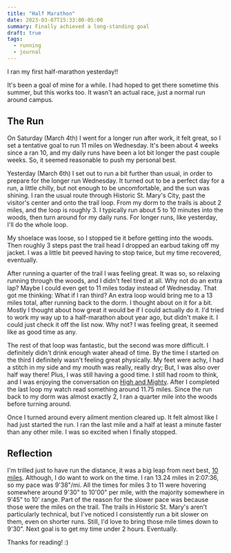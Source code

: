 ```yaml
---
title: "Half Marathon"
date: 2023-03-07T15:33:00-05:00
summary: Finally achieved a long-standing goal
draft: true
tags:
  - running
  - journal
---
```


I ran my first half-marathon yesterday!!

It's been a goal of mine for a while. I had hoped to get there sometime this summer, but this works too. It wasn't an actual race, just a normal run around campus.

## The Run

On Saturday (March 4th) I went for a longer run after work, it felt great, so I set a tentative goal to run 11 miles on Wednesday. It's been about 4 weeks since a ran 10, and my daily runs have been a lot bit longer the past couple weeks. So, it seemed reasonable to push my personal best.

Yesterday (March 6th) I set out to run a bit further than usual, in order to prepare for the longer run Wednesday. It turned out to be a perfect day for a run, a little chilly, but not enough to be uncomfortable, and the sun was shining. I ran the usual route through Historic St. Mary's City, past the visitor's center and onto the trail loop. From my dorm to the trails is about 2 miles, and the loop is roughly 3. I typically run about 5 to 10 minutes into the woods, then turn around for my daily runs. For longer runs, like yesterday, I'll do the whole loop.

My shoelace was loose, so I stopped tie it before getting into the woods. Then roughly 3 steps past the trail head I dropped an earbud taking off my jacket. I was a little bit peeved having to stop twice, but my time recovered, eventually.

After running a quarter of the trail I was feeling great. It was so, so relaxing running through the woods, and I didn't feel tired at all. Why not do an extra lap? Maybe I could even get to 11 miles today instead of Wednesday. That got me thinking: What if I ran third? An extra loop would bring me to a 13 miles total, after running back to the dorm. I thought about on it for a bit. Mostly I thought about how great it would be if I could actually do it. I'd tried to work my way up to a half-marathon about year ago, but didn't make it. I could just check it off the list now. Why not? I was feeling great, it seemed like as good time as any.

The rest of that loop was fantastic, but the second was more difficult. I definitely didn't drink enough water ahead of time. By the time I started on the third I definitely wasn't feeling great physically. My feet were achy, I had a stitch in my side and my mouth was really, really dry; But, I was also over half way there! Plus, I was still having a good time. I still had room to think, and I was enjoying the conversation on [High and Mighty](https://headgum.com/high-and-mighty/344-matrix-trilogy-w-actionboyz). After I completed the last loop my watch read something around 11.75 miles. Since the run back to my dorm was almost exactly 2, I ran a quarter mile into the woods before turning around.

Once I turned around every ailment mention cleared up. It felt almost like I had just started the run. I ran the last mile and a half at least a minute faster than any other mile. I was so excited when I finally stopped.

## Reflection

I'm trilled just to have run the distance, it was a big leap from next best, [10 miles](/posts/10mi). Although, I do want to work on the time. I ran 13.24 miles in 2:07:36, so my pace was 9'38"/mi. All the times for miles 3 to 11 were hovering somewhere around 9'30" to 10'00" per mile, with the majority somewhere in 9'45" to 10\' range. Part of the reason for the slower pace was because those were the miles on the trail. The trails in Historic St. Mary's aren't particularly technical, but I've noticed I consistently run a bit slower on them, even on shorter runs. Still, I'd love to bring those mile times down to 9'30". Next goal is to get my time under 2 hours. Eventually.

Thanks for reading! :)
